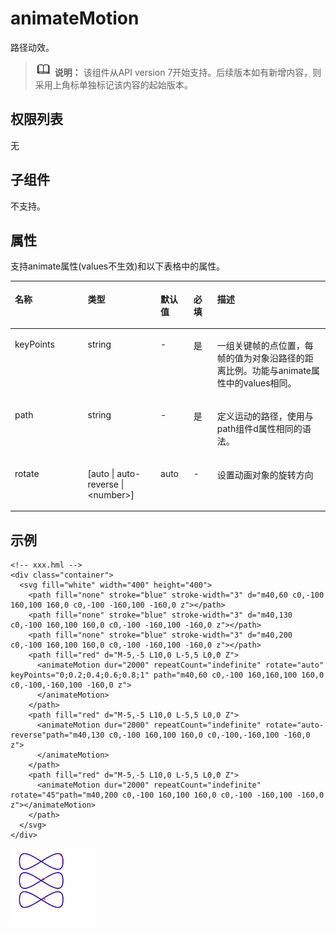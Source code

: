 # animateMotion<a name="ZH-CN_TOPIC_0000001173324621"></a>

路径动效。

>![](../../public_sys-resources/icon-note.gif) **说明：** 
>该组件从API version 7开始支持。后续版本如有新增内容，则采用上角标单独标记该内容的起始版本。

## 权限列表<a name="section11257113618419"></a>

无

## 子组件<a name="section9288143101012"></a>

不支持。

## 属性<a name="section2907183951110"></a>

支持animate属性\(values不生效\)和以下表格中的属性。

<table><thead align="left"><tr><th class="cellrowborder" valign="top" width="23.119999999999997%" id="mcps1.1.6.1.1"><p>名称</p>
</th>
<th class="cellrowborder" valign="top" width="23.119999999999997%" id="mcps1.1.6.1.2"><p>类型</p>
</th>
<th class="cellrowborder" valign="top" width="10.48%" id="mcps1.1.6.1.3"><p>默认值</p>
</th>
<th class="cellrowborder" valign="top" width="7.5200000000000005%" id="mcps1.1.6.1.4"><p>必填</p>
</th>
<th class="cellrowborder" valign="top" width="35.76%" id="mcps1.1.6.1.5"><p>描述</p>
</th>
</tr>
</thead>
<tbody><tr><td class="cellrowborder" valign="top" width="23.119999999999997%" headers="mcps1.1.6.1.1 "><p>keyPoints</p>
</td>
<td class="cellrowborder" valign="top" width="23.119999999999997%" headers="mcps1.1.6.1.2 "><p>string</p>
</td>
<td class="cellrowborder" valign="top" width="10.48%" headers="mcps1.1.6.1.3 "><p>-</p>
</td>
<td class="cellrowborder" valign="top" width="7.5200000000000005%" headers="mcps1.1.6.1.4 "><p>是</p>
</td>
<td class="cellrowborder" valign="top" width="35.76%" headers="mcps1.1.6.1.5 "><p>一组关键帧的点位置，每帧的值为对象沿路径的距离比例。功能与animate属性中的values相同。</p>
</td>
</tr>
<tr><td class="cellrowborder" valign="top" width="23.119999999999997%" headers="mcps1.1.6.1.1 "><p>path</p>
</td>
<td class="cellrowborder" valign="top" width="23.119999999999997%" headers="mcps1.1.6.1.2 "><p>string</p>
</td>
<td class="cellrowborder" valign="top" width="10.48%" headers="mcps1.1.6.1.3 "><p>-</p>
</td>
<td class="cellrowborder" valign="top" width="7.5200000000000005%" headers="mcps1.1.6.1.4 "><p>是</p>
</td>
<td class="cellrowborder" valign="top" width="35.76%" headers="mcps1.1.6.1.5 "><p>定义运动的路径，使用与path组件d属性相同的语法。</p>
</td>
</tr>
<tr><td class="cellrowborder" valign="top" width="23.119999999999997%" headers="mcps1.1.6.1.1 "><p>rotate</p>
</td>
<td class="cellrowborder" valign="top" width="23.119999999999997%" headers="mcps1.1.6.1.2 "><p>[auto | auto-reverse | &lt;number&gt;]</p>
</td>
<td class="cellrowborder" valign="top" width="10.48%" headers="mcps1.1.6.1.3 "><p>auto</p>
</td>
<td class="cellrowborder" valign="top" width="7.5200000000000005%" headers="mcps1.1.6.1.4 "><p>-</p>
</td>
<td class="cellrowborder" valign="top" width="35.76%" headers="mcps1.1.6.1.5 "><p>设置动画对象的旋转方向</p>
</td>
</tr>
</tbody>
</table>

## 示例<a name="section360556124815"></a>

```
<!-- xxx.hml -->
<div class="container">
  <svg fill="white" width="400" height="400">
    <path fill="none" stroke="blue" stroke-width="3" d="m40,60 c0,-100 160,100 160,0 c0,-100 -160,100 -160,0 z"></path>
    <path fill="none" stroke="blue" stroke-width="3" d="m40,130 c0,-100 160,100 160,0 c0,-100 -160,100 -160,0 z"></path>
    <path fill="none" stroke="blue" stroke-width="3" d="m40,200 c0,-100 160,100 160,0 c0,-100 -160,100 -160,0 z"></path>
    <path fill="red" d="M-5,-5 L10,0 L-5,5 L0,0 Z">
      <animateMotion dur="2000" repeatCount="indefinite" rotate="auto" keyPoints="0;0.2;0.4;0.6;0.8;1" path="m40,60 c0,-100 160,160,100 160,0 c0,-100,-160,100 -160,0 z">
      </animateMotion>
    </path>
    <path fill="red" d="M-5,-5 L10,0 L-5,5 L0,0 Z">
      <animateMotion dur="2000" repeatCount="indefinite" rotate="auto-reverse"path="m40,130 c0,-100 160,100 160,0 c0,-100,-160,100 -160,0 z">
      </animateMotion>
    </path>
    <path fill="red" d="M-5,-5 L10,0 L-5,5 L0,0 Z">
      <animateMotion dur="2000" repeatCount="indefinite" rotate="45"path="m40,200 c0,-100 160,100 160,0 c0,-100 -160,100 -160,0 z"></animateMotion>
    </path>
  </svg>
</div>
```

![](figures/2-4.gif)

